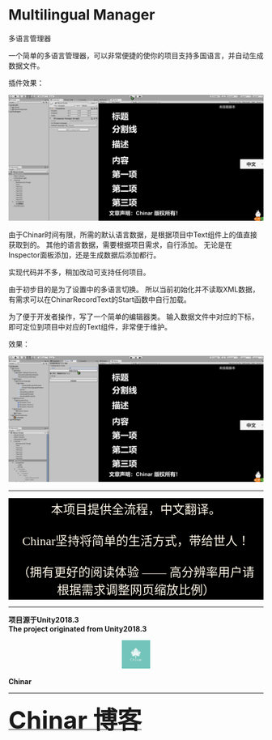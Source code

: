 
# Multilingual Manager
多语言管理器

一个简单的多语言管理器，可以非常便捷的使你的项目支持多国语言，并自动生成数据文件。

插件效果：
<center>
<img src="https://github.com/ChinarG/TUTORIAL--GitHub/blob/master/Head%20Portrait/Mltinational%20Language/Game%E6%B5%8B%E8%AF%95%E6%95%88%E6%9E%9C.gif?raw=true" $ $ />
</center>

由于Chinar时间有限，所需的默认语言数据，是根据项目中Text组件上的值直接获取到的。
其他的语言数据，需要根据项目需求，自行添加。
无论是在Inspector面板添加，还是生成数据后添加都行。



实现代码并不多，稍加改动可支持任何项目。

由于初步目的是为了设置中的多语言切换。
所以当前初始化并不读取XML数据，有需求可以在ChinarRecordText的Start函数中自行加载。

为了便于开发者操作，写了一个简单的编辑器类。
输入数据文件中对应的下标，即可定位到项目中对应的Text组件，非常便于维护。

效果：
<center>
<img src="https://github.com/ChinarG/TUTORIAL--GitHub/blob/master/Head%20Portrait/Mltinational%20Language/%E7%BC%96%E8%BE%91%E5%99%A8.gif?raw=true" $ $ />
</center>

----------
<table><tr><td bgcolor= #000000>
<center><font face="微软雅黑" color=#FDF5E6 size=5>本项目提供全流程，中文翻译。<br><br>Chinar坚持将简单的生活方式，带给世人！<br><br>（拥有更好的阅读体验 ―― 高分辨率用户请根据需求调整网页缩放比例）
</font>
</td></tr></table>

----------

**项目源于Unity2018.3**
**<br>The project originated from Unity2018.3**


<center>
<img src="https://github.com/ChinarG/TUTORIAL--GitHub/blob/master/Head%20Portrait/Chinar%E9%9D%92%E8%89%B2.png?raw=true" width="11%" height="11%" $ $ />
</center>

**Chinar**

----------

**[<font size=7> Chinar 博客](http://www.chinar.xin "跳转到 Chinar 博客")**
